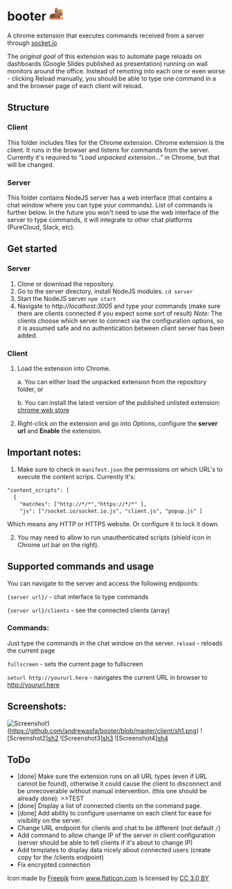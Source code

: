 # booter ![icon](https://github.com/andrewasfa/booter/blob/master/client/icon.png)

A chrome extension that executes commands received from a server through [socket.io](https://socket.io/)

The *original goal* of this extension was to automate page reloads on dashboards (Google Slides published as presentation) running on wall monitors around the office. Instead of remoting into each one or even worse - clicking Reload manually, you should be able to type one command in a  and the browser page of each client will reload.

## Structure
### Client
This folder includes files for the Chrome extension.
Chrome extension is the client. It runs in the browser and listens for commands from the server. Currently it's required to _"Load unpacked extension..."_ in Chrome, but that will be changed.

### Server
This folder contains NodeJS server has a web interface (that contains a chat window where you can type your commands). List of commands is further below.
In the future you won't need to use the web interface of the server to type commands, it will integrate to other chat platforms (PureCloud, Slack, etc).

## Get started
### Server
1. Clone or download the repository.
2. Go to the server directory, install NodeJS modules. `cd server`
3. Start the NodeJS server `npm start`
4. Navigate to *http://localhost:3005* and type your commands (make sure there are clients connected if you expect some sort of result)
*Note:* The clients choose which server to connect via the configuration options, so it is assumed safe and no authentication between client server has been added.

### Client
1. Load the extension into Chrome.

    a. You can either load the unpacked extension from the repository folder, or

    b. You can install the latest version of the published unlisted extension: [chrome web store](https://chrome.google.com/webstore/detail/booter/kgpdacpdhakobnbaeodpihkklilhedho)

2. Right-click on the extension and go into *Options*, configure the **server url** and **Enable** the extension.



## Important notes:
1. Make sure to check in `manifest.json` the permissions on which URL's to execute the content scrips.
Currently it's:
```
"content_scripts": [
  {
    "matches": ["http://*/*","https://*/*" ],
    "js": ["/socket.io/socket.io.js", "client.js", "popup.js" ]
```
Which means any HTTP or HTTPS website. Or configure it to lock it down.

2. You may need to allow to run unauthenticated scripts (shield icon in Chrome url bar on the right).


## Supported commands and usage
You can navigate to the server and access the following endpoints:

`{server url}/` - chat interface to type commands

`{server url}/clients` - see the connected clients (array)

### Commands:
Just type the commands in the chat window on the server.
`reload` - reloads the current page

`fullscreen` - sets the current page to fullscreen

`seturl http://yoururl.here` - navigates the current URL in browser to http://yoururl.here


## Screenshots:
![Screenshot1][sh1](https://github.com/andrewasfa/booter/blob/master/client/sh1.png)
![Screenshot2][sh2](https://github.com/andrewasfa/booter/blob/master/client/sh2.png)
![Screenshot3][sh3](https://github.com/andrewasfa/booter/blob/master/client/sh3.png)
![Screenshot4][sh4](https://github.com/andrewasfa/booter/blob/master/client/sh4.png)

[sh1]: sh1.png "Extension Added"
[sh1]: sh2.png "Extension Options"
[sh1]: sh3.png "Commands at /"
[sh1]: sh4.png "Command examples"

## ToDo
- [done] Make sure the extension runs on all URL types (even if URL cannot be found), otherwise it could cause the client to disconnect and be unrecoverable without manual intervention. (this one should be already done): >>TEST
- [done] Display a list of connected clients on the command page.
- [done] Add ability to configure username on each client for ease for visibility on the server.
- Change URL endpoint for clients and chat to be different (not default `/`)
- Add command to allow change IP of the server in client configuration (server should be able to tell clients if it's about to change IP)
- Add templates to display data nicely about connected users (create copy for the /clients endpoint)
- Fix encrypted connection

<div> Icon made by <a href="http://www.freepik.com" title="Freepik">Freepik</a> from <a href="https://www.flaticon.com/" title="Flaticon">www.flaticon.com</a> is licensed by <a href="http://creativecommons.org/licenses/by/3.0/" title="Creative Commons BY 3.0" target="_blank">CC 3.0 BY</a>
</div>
